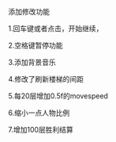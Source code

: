 添加修改功能

1.回车键或者点击，开始继续，

2.空格键暂停功能

3.添加背景音乐

4.修改了刷新楼梯的间距

5.每20层增加0.5f的movespeed

6.缩小一点人物比例

7.增加100层胜利结算
